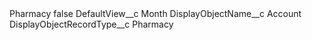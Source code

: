<?xml version="1.0" encoding="UTF-8"?>
<CustomMetadata xmlns="http://soap.sforce.com/2006/04/metadata" xmlns:xsi="http://www.w3.org/2001/XMLSchema-instance" xmlns:xsd="http://www.w3.org/2001/XMLSchema">
    <label>Pharmacy</label>
    <protected>false</protected>
    <values>
        <field>DefaultView__c</field>
        <value xsi:type="xsd:string">Month</value>
    </values>
    <values>
        <field>DisplayObjectName__c</field>
        <value xsi:type="xsd:string">Account</value>
    </values>
    <values>
        <field>DisplayObjectRecordType__c</field>
        <value xsi:type="xsd:string">Pharmacy</value>
    </values>
</CustomMetadata>
